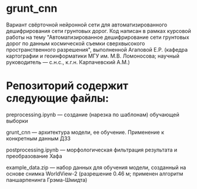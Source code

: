 # grunt_cnn
Вариант свёрточной нейронной сети для автоматизированного дешифрирования сети грунтовых дорог. Код написан в рамках курсовой работы на тему "Автоматизированное дешифрирование сети грунтовых дорог по данным космической съемки сверхвысокого пространственного разрешения", выполненной Агаповой Е.Р. (кафедра картографии и геоинформатики МГУ им. М.В. Ломоносова; научный руководитель — с.н.с., к.г.н. Карпачевский А.М.)

# Репозиторий содержит следующие файлы:

preprocessing.ipynb — создание (нарезка по шаблонам) обучающей выборки

grunt_cnn — архитектура модели, ее обучение. Применение к конкретным данным ДЗЗ

postprocessing.ipynb — морфологическая фильтрация результата и преобразование Хафа


example_data.zip — набор данных для обучения модели, созданный на основе снимка WorldView-2 (разрешение 0.46 м; применен алгоритм паншарпенинга Грэма-Шмидта)
